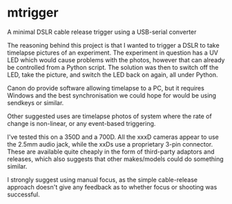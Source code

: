 # mtrigger
A minimal DSLR cable release trigger using a USB-serial converter

The reasoning behind this project is that I wanted to trigger a DSLR to take timelapse pictures of an experiment.
The experiment in question has a UV LED which would cause problems with the photos, however that can already be controlled from a Python script.
The solution was then to switch off the LED, take the picture, and switch the LED back on again, all under Python.

Canon do provide software allowing timelapse to a PC, but it requires Windows and the best synchronisation we could hope for would be using sendkeys or similar.

Other suggested uses are timelapse photos of system where the rate of change is non-linear, or any event-based triggering.

I've tested this on a 350D and a 700D.  All the xxxD cameras appear to use the 2.5mm audio jack, while the xxDs use a proprietary 3-pin connector.
These are available quite cheaply in the form of third-party adaptors and releases, which also suggests that other makes/models could do something similar.

I strongly suggest using manual focus, as the simple cable-release approach doesn't give any feedback as to whether focus or shooting was successful.
